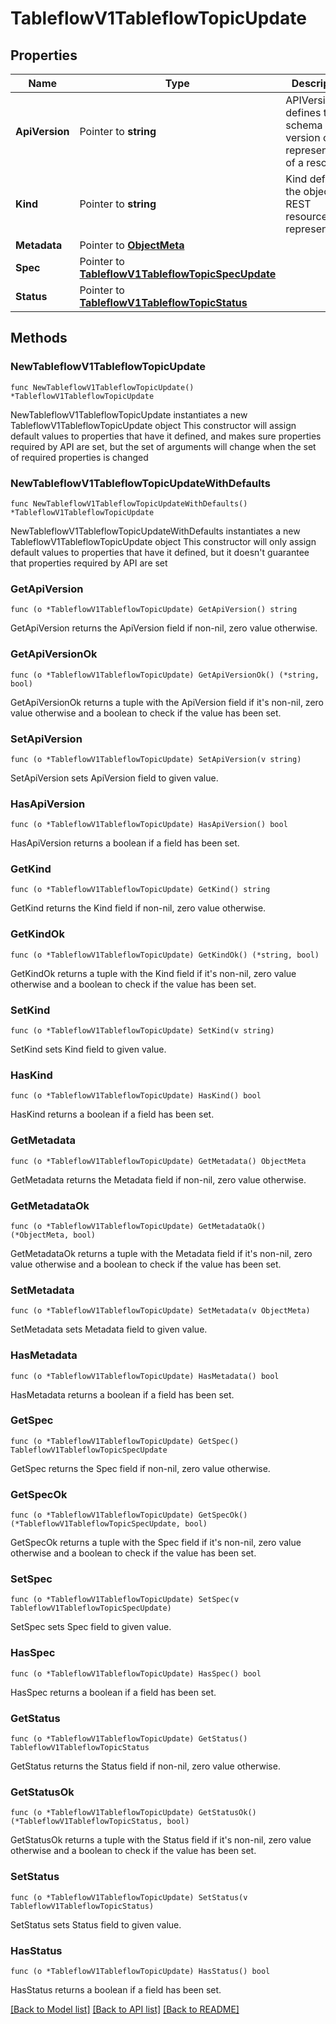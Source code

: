 # TableflowV1TableflowTopicUpdate

## Properties

Name | Type | Description | Notes
------------ | ------------- | ------------- | -------------
**ApiVersion** | Pointer to **string** | APIVersion defines the schema version of this representation of a resource. | [optional] [readonly] 
**Kind** | Pointer to **string** | Kind defines the object this REST resource represents. | [optional] [readonly] 
**Metadata** | Pointer to [**ObjectMeta**](ObjectMeta.md) |  | [optional] 
**Spec** | Pointer to [**TableflowV1TableflowTopicSpecUpdate**](TableflowV1TableflowTopicSpecUpdate.md) |  | [optional] 
**Status** | Pointer to [**TableflowV1TableflowTopicStatus**](TableflowV1TableflowTopicStatus.md) |  | [optional] 

## Methods

### NewTableflowV1TableflowTopicUpdate

`func NewTableflowV1TableflowTopicUpdate() *TableflowV1TableflowTopicUpdate`

NewTableflowV1TableflowTopicUpdate instantiates a new TableflowV1TableflowTopicUpdate object
This constructor will assign default values to properties that have it defined,
and makes sure properties required by API are set, but the set of arguments
will change when the set of required properties is changed

### NewTableflowV1TableflowTopicUpdateWithDefaults

`func NewTableflowV1TableflowTopicUpdateWithDefaults() *TableflowV1TableflowTopicUpdate`

NewTableflowV1TableflowTopicUpdateWithDefaults instantiates a new TableflowV1TableflowTopicUpdate object
This constructor will only assign default values to properties that have it defined,
but it doesn't guarantee that properties required by API are set

### GetApiVersion

`func (o *TableflowV1TableflowTopicUpdate) GetApiVersion() string`

GetApiVersion returns the ApiVersion field if non-nil, zero value otherwise.

### GetApiVersionOk

`func (o *TableflowV1TableflowTopicUpdate) GetApiVersionOk() (*string, bool)`

GetApiVersionOk returns a tuple with the ApiVersion field if it's non-nil, zero value otherwise
and a boolean to check if the value has been set.

### SetApiVersion

`func (o *TableflowV1TableflowTopicUpdate) SetApiVersion(v string)`

SetApiVersion sets ApiVersion field to given value.

### HasApiVersion

`func (o *TableflowV1TableflowTopicUpdate) HasApiVersion() bool`

HasApiVersion returns a boolean if a field has been set.

### GetKind

`func (o *TableflowV1TableflowTopicUpdate) GetKind() string`

GetKind returns the Kind field if non-nil, zero value otherwise.

### GetKindOk

`func (o *TableflowV1TableflowTopicUpdate) GetKindOk() (*string, bool)`

GetKindOk returns a tuple with the Kind field if it's non-nil, zero value otherwise
and a boolean to check if the value has been set.

### SetKind

`func (o *TableflowV1TableflowTopicUpdate) SetKind(v string)`

SetKind sets Kind field to given value.

### HasKind

`func (o *TableflowV1TableflowTopicUpdate) HasKind() bool`

HasKind returns a boolean if a field has been set.

### GetMetadata

`func (o *TableflowV1TableflowTopicUpdate) GetMetadata() ObjectMeta`

GetMetadata returns the Metadata field if non-nil, zero value otherwise.

### GetMetadataOk

`func (o *TableflowV1TableflowTopicUpdate) GetMetadataOk() (*ObjectMeta, bool)`

GetMetadataOk returns a tuple with the Metadata field if it's non-nil, zero value otherwise
and a boolean to check if the value has been set.

### SetMetadata

`func (o *TableflowV1TableflowTopicUpdate) SetMetadata(v ObjectMeta)`

SetMetadata sets Metadata field to given value.

### HasMetadata

`func (o *TableflowV1TableflowTopicUpdate) HasMetadata() bool`

HasMetadata returns a boolean if a field has been set.

### GetSpec

`func (o *TableflowV1TableflowTopicUpdate) GetSpec() TableflowV1TableflowTopicSpecUpdate`

GetSpec returns the Spec field if non-nil, zero value otherwise.

### GetSpecOk

`func (o *TableflowV1TableflowTopicUpdate) GetSpecOk() (*TableflowV1TableflowTopicSpecUpdate, bool)`

GetSpecOk returns a tuple with the Spec field if it's non-nil, zero value otherwise
and a boolean to check if the value has been set.

### SetSpec

`func (o *TableflowV1TableflowTopicUpdate) SetSpec(v TableflowV1TableflowTopicSpecUpdate)`

SetSpec sets Spec field to given value.

### HasSpec

`func (o *TableflowV1TableflowTopicUpdate) HasSpec() bool`

HasSpec returns a boolean if a field has been set.

### GetStatus

`func (o *TableflowV1TableflowTopicUpdate) GetStatus() TableflowV1TableflowTopicStatus`

GetStatus returns the Status field if non-nil, zero value otherwise.

### GetStatusOk

`func (o *TableflowV1TableflowTopicUpdate) GetStatusOk() (*TableflowV1TableflowTopicStatus, bool)`

GetStatusOk returns a tuple with the Status field if it's non-nil, zero value otherwise
and a boolean to check if the value has been set.

### SetStatus

`func (o *TableflowV1TableflowTopicUpdate) SetStatus(v TableflowV1TableflowTopicStatus)`

SetStatus sets Status field to given value.

### HasStatus

`func (o *TableflowV1TableflowTopicUpdate) HasStatus() bool`

HasStatus returns a boolean if a field has been set.


[[Back to Model list]](../README.md#documentation-for-models) [[Back to API list]](../README.md#documentation-for-api-endpoints) [[Back to README]](../README.md)


